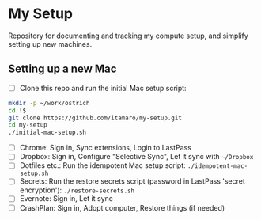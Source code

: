 # My Setup

Repository for documenting and tracking my compute setup, and simplify setting up new machines.

## Setting up a new Mac

- [ ] Clone this repo and run the initial Mac setup script:

```sh
mkdir -p ~/work/ostrich
cd !$
git clone https://github.com/itamaro/my-setup.git
cd my-setup
./initial-mac-setup.sh
```

- [ ] Chrome: Sign in, Sync extensions, Login to LastPass
- [ ] Dropbox: Sign in, Configure "Selective Sync", Let it sync with `~/Dropbox`
- [ ] Dotfiles etc.: Run the idempotent Mac setup script: `./idempotent-mac-setup.sh`
- [ ] Secrets: Run the restore secrets script (password in LastPass 'secret encryption'): `./restore-secrets.sh`
- [ ] Evernote: Sign in, Let it sync
- [ ] CrashPlan: Sign in, Adopt computer, Restore things (if needed)
